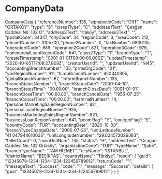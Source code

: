 # CompanyData
CompanyData
{
    "referenceNumber": 135,
    "alphabeticCode": "ORT",
    "name": "ORTAKÖY",
    "type": "S",
    "class1Type": "C",
    "address1Text": "Çırağan Caddesi No: 132 O",
    "address2Text": "rtaköy",
    "address3Text": "",
    "postalCode": 34347,
    "cityCode": 34,
    "regionCode": 3,
    "areaCode": 212,
    "phone1Number": 3105700,
    "phone2Number": 0,
    "faxNumber": 6830135,
    "operation1Code": 989,
    "operation2Code": 821,
    "operation3Code": 979,
    "commercialLoanRegionCode": 641,
    "class2Type": "1",
    "branchType": "T",
    "createTimestamp": "0001-01-01T00:00:00.000Z",
    "updateTimestamp": "2020-10-05T17:08:27.809Z",
    "creatorUserId": "",
    "updaterUserId": "NI45",
    "accountingBranchNumber": 135,
    "prmsOrgCode": "01",
    "ybsRegionNumber": 911,
    "tcmbBranchNumber": 620340305,
    "globalBranchNumber": 67,
    "informBranchNumber": 135,
    "branchStatusNumber": 1,
    "branchStatusDate": "2000-04-10",
    "branchStatusTime": "00.00.00",
    "branchCloseDate": "0001-01-01",
    "branchCloseTime": "00.00.00",
    "branchCancelDate": "1955-07-25",
    "branchCancelTime": "00.00.00",
    "terminalNumber": 14,
    "personelMarketingSalesRegionNumber": 821,
    "personalLoanRegionNumber": 935,
    "businessMarketingSalesRegionNumber": 821,
    "businessLoanRegionNumber": 641,
    "pcomFlag": "Y",
    "coolgenFlag": "E",
    "countryCode": "TUR",
    "accountingDate": "2020-10-08",
    "branchTypeChangeDate": "2000-07-20",
    "unitLatitudeNumber": "41.047944610036",
    "unitLongitudeNumber": "29.024572029083",
    "tellerCount": 0,
    "mainUnitNum": 135,
    "status": "H",
    "addressText": "Çırağan Caddesi No: 132 Ortaköy",
    "organizationCode": "TUR",
    "typeName": "Şube",
    "branchTypeName": "TAM HİZMET",
    "cityName": "ISTANBUL",
    "districtName": "BEŞİKTAŞ",
    "countryName": "Türkiye",
    "result": {
        "guid": "12345678-1234-1234-1234-123456789012",
        "returnCode": "1",
        "messageText": "Success",
        "code": "1",
        "message": "Success",
        "details": {
            "guid": "12345678-1234-1234-1234-123456789012"
        }
    }
}
